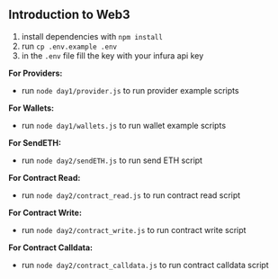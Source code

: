 ## Introduction to Web3

1. install dependencies with `npm install`
2. run `cp .env.example .env`
3. in the `.env` file fill the key with your infura api key

**For Providers:**

* run `node day1/provider.js` to run provider example scripts

**For Wallets:**

* run `node day1/wallets.js` to run wallet example scripts

**For SendETH:**

* run `node day2/sendETH.js` to run send ETH script

**For Contract Read:**

* run `node day2/contract_read.js` to run contract read script

**For Contract Write:**

* run `node day2/contract_write.js` to run contract write script

**For Contract Calldata:**

* run `node day2/contract_calldata.js` to run contract calldata script